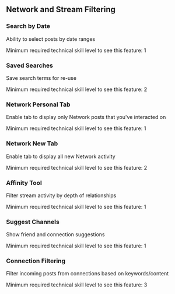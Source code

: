 ## Network and Stream Filtering


### Search by Date

Ability to select posts by date ranges
<!-- TODO: full description for Search by Date -->

Minimum required technical skill level to see this feature: 1


### Saved Searches

Save search terms for re-use
<!-- TODO: full description for Saved Searches -->

Minimum required technical skill level to see this feature: 2


### Network Personal Tab

Enable tab to display only Network posts that you've interacted on
<!-- TODO: full description for Network Personal Tab -->

Minimum required technical skill level to see this feature: 1


### Network New Tab

Enable tab to display all new Network activity
<!-- TODO: full description for Network New Tab -->

Minimum required technical skill level to see this feature: 2


### Affinity Tool

Filter stream activity by depth of relationships
<!-- TODO: full description for Affinity Tool -->

Minimum required technical skill level to see this feature: 1


### Suggest Channels

Show friend and connection suggestions
<!-- TODO: full description for Suggest Channels -->

Minimum required technical skill level to see this feature: 1


### Connection Filtering

Filter incoming posts from connections based on keywords/content
<!-- TODO: full description for Connection Filtering -->

Minimum required technical skill level to see this feature: 3
